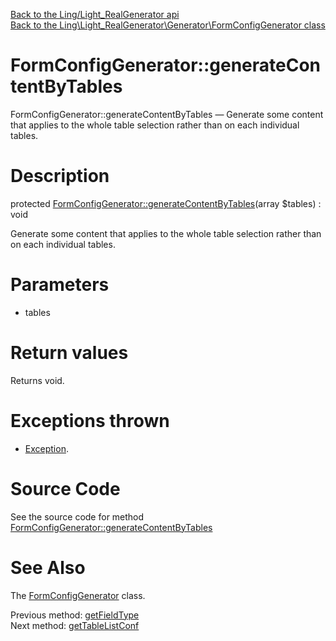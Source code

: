 [Back to the Ling/Light_RealGenerator api](https://github.com/lingtalfi/Light_RealGenerator/blob/master/doc/api/Ling/Light_RealGenerator.md)<br>
[Back to the Ling\Light_RealGenerator\Generator\FormConfigGenerator class](https://github.com/lingtalfi/Light_RealGenerator/blob/master/doc/api/Ling/Light_RealGenerator/Generator/FormConfigGenerator.md)


FormConfigGenerator::generateContentByTables
================



FormConfigGenerator::generateContentByTables — Generate some content that applies to the whole table selection rather than on each individual tables.




Description
================


protected [FormConfigGenerator::generateContentByTables](https://github.com/lingtalfi/Light_RealGenerator/blob/master/doc/api/Ling/Light_RealGenerator/Generator/FormConfigGenerator/generateContentByTables.md)(array $tables) : void




Generate some content that applies to the whole table selection rather than on each individual tables.




Parameters
================


- tables

    


Return values
================

Returns void.


Exceptions thrown
================

- [Exception](http://php.net/manual/en/class.exception.php).&nbsp;







Source Code
===========
See the source code for method [FormConfigGenerator::generateContentByTables](https://github.com/lingtalfi/Light_RealGenerator/blob/master/Generator/FormConfigGenerator.php#L409-L443)


See Also
================

The [FormConfigGenerator](https://github.com/lingtalfi/Light_RealGenerator/blob/master/doc/api/Ling/Light_RealGenerator/Generator/FormConfigGenerator.md) class.

Previous method: [getFieldType](https://github.com/lingtalfi/Light_RealGenerator/blob/master/doc/api/Ling/Light_RealGenerator/Generator/FormConfigGenerator/getFieldType.md)<br>Next method: [getTableListConf](https://github.com/lingtalfi/Light_RealGenerator/blob/master/doc/api/Ling/Light_RealGenerator/Generator/FormConfigGenerator/getTableListConf.md)<br>


